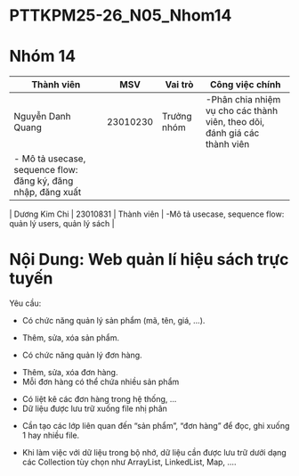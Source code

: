 # PTTKPM25-26_N05_Nhom14
# Nhóm 14 
| Thành viên             | MSV        | Vai trò      | Công việc chính                                                                 |
|------------------------|------------|--------------|----------------------------------------------------------------------------------|
| Nguyễn Danh Quang      | 23010230   | Trưởng nhóm | -Phân chia nhiệm vụ cho các thành viên, theo dõi, đánh giá các thành viên         
                                                      - Mô tả usecase, sequence flow: đăng ký, đăng nhập, đăng xuất                     |

| Dương Kim Chi          | 23010831   | Thành viên   | -Mô tả usecase, sequence flow: quản lý users, quản lý sách            |
# Nội Dung: Web quản lí hiệu sách trực tuyến 
Yêu cầu:
- Có chức năng quản lý sản phẩm (mã, tên, giá, …).
+ Thêm, sửa, xóa sản phẩm.
- Có chức năng quản lý đơn hàng.
+ Thêm, sửa, xóa đơn hàng.
+ Mỗi đơn hàng có thể chứa nhiều sản phẩm
- Có liệt kê các đơn hàng trong hệ thống, ...
- Dữ liệu được lưu trữ xuống file nhị phân
+ Cần tạo các lớp liên quan đến “sản phẩm”, “đơn hàng” để đọc, ghi xuống 1 hay nhiều file.
- Khi làm việc với dữ liệu trong bộ nhớ, dữ liệu cần được lưu trữ dưới dạng các Collection tùy chọn như ArrayList, LinkedList, Map, ….
